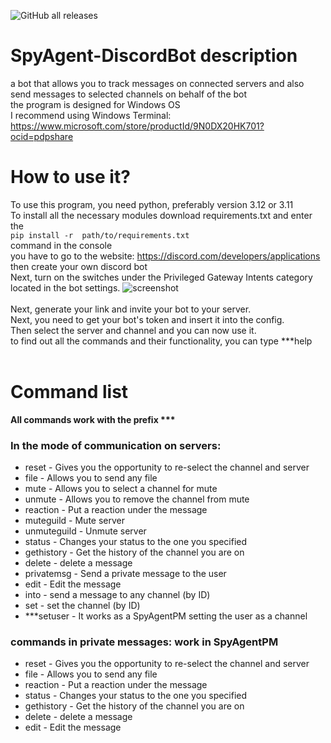 ![GitHub all releases](https://img.shields.io/github/downloads/progame1201/SpyAgent-DiscordBot/total)

# SpyAgent-DiscordBot description
a bot that allows you to track messages on connected servers and also send messages to selected channels on behalf of the bot<br>
the program is designed for Windows OS<br>
I recommend using Windows Terminal: https://www.microsoft.com/store/productId/9N0DX20HK701?ocid=pdpshare
# How to use it?
To use this program, you need python, preferably version 3.12 or 3.11<br>
To install all the necessary modules download requirements.txt and enter the <br>`pip install -r  path/to/requirements.txt`<br>command in the console<br>
you have to go to the website: https://discord.com/developers/applications then create your own discord bot <br>
Next, turn on the switches under the Privileged Gateway Intents category located in the bot settings.
![screenshot](https://i.ibb.co/N2tdQBj/13213113.png)<br><br>
Next, generate your link and invite your bot to your server.<br>
Next, you need to get your bot's token and insert it into the config.<br>
Then select the server and channel and you can now use it.<br>
to find out all the commands and their functionality, you can type ***help<br>
<br>

# Command list
__All commands work with the prefix ***<br>__

### **In the mode of communication on servers:** <br>
+ reset - Gives you the opportunity to re-select the channel and server <br>
+ file - Allows you to send any file <br>
+ mute - Allows you to select a channel for mute<br>
+ unmute - Allows you to remove the channel from mute <br>
+ reaction - Put a reaction under the message<br>
+ muteguild - Mute server<br>
+ unmuteguild - Unmute server<br>
+ status - Changes your status to the one you specified<br>
+ gethistory - Get the history of the channel you are on<br>
+ delete - delete a message<br>
+ privatemsg - Send a private message to the user<br>
+ edit - Edit the message<br>
+ into - send a message to any channel (by ID)<br>
+ set - set the channel (by ID)
+ ***setuser - It works as a SpyAgentPM setting the user as a channel<br>

### **commands in private messages:** work in SpyAgentPM<br>

+ reset - Gives you the opportunity to re-select the channel and server <br>
+ file - Allows you to send any file <br>
+ reaction - Put a reaction under the message<br>
+ status - Changes your status to the one you specified<br>
+ gethistory - Get the history of the channel you are on<br>
+ delete - delete a message<br>
+ edit - Edit the message
